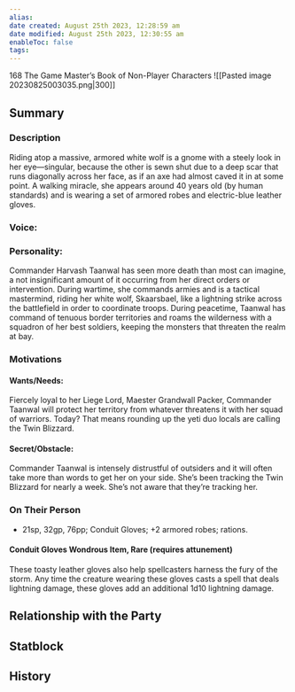 ```yaml
---
alias: 
date created: August 25th 2023, 12:28:59 am
date modified: August 25th 2023, 12:30:55 am
enableToc: false
tags:
---
```

168 The Game Master’s Book of Non-Player Characters
![[Pasted image 20230825003035.png|300]]
## Summary

### Description
Riding atop a massive, armored white wolf is a gnome with a steely look in her eye—singular, because the other is sewn shut due to a deep scar that runs diagonally across her face, as if an axe had almost caved it in at some point. A walking miracle, she appears around 40 years old (by human standards) and is wearing a set of armored robes and electric-blue leather gloves.
### Voice:

### Personality:
Commander Harvash Taanwal has seen more death than most can imagine, a not insignificant amount of it occurring from her direct orders or intervention. During wartime, she commands armies and is a tactical mastermind, riding her white wolf, Skaarsbael, like a lightning strike across the battlefield in order to coordinate troops. During peacetime, Taanwal has command of tenuous border territories and roams the wilderness with a squadron of her best soldiers, keeping the monsters that threaten the realm at bay.
### Motivations

#### Wants/Needs:
Fiercely loyal to her Liege Lord, Maester Grandwall Packer, Commander Taanwal will protect her territory from whatever threatens it with her squad of warriors. Today? That means rounding up the yeti duo locals are calling the Twin Blizzard.
#### Secret/Obstacle:
Commander Taanwal is intensely distrustful of outsiders and it will often take more than words to get her on your side. She’s been tracking the Twin Blizzard for nearly a week. She’s not aware that they’re tracking her.
### On Their Person
- 21sp, 32gp, 76pp; Conduit Gloves; +2 armored robes; rations.
#### Conduit Gloves Wondrous Item, Rare (requires attunement)
These toasty leather gloves also help spellcasters harness the fury of the storm. Any time the creature wearing these gloves casts a spell that deals lightning damage, these gloves add an additional 1d10 lightning damage.
## Relationship with the Party

## Statblock

## History
